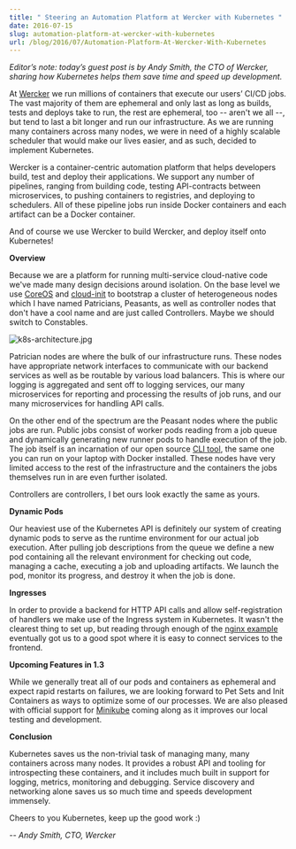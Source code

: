 ```yaml
---
title: " Steering an Automation Platform at Wercker with Kubernetes "
date: 2016-07-15
slug: automation-platform-at-wercker-with-kubernetes
url: /blog/2016/07/Automation-Platform-At-Wercker-With-Kubernetes
---
```

_Editor’s note: today’s guest post is by Andy Smith, the CTO of Wercker, sharing how Kubernetes helps them save time and speed up development. &nbsp;_  

At [Wercker](http://wercker.com/) we run millions of containers that execute our users’ CI/CD jobs. The vast majority of them are ephemeral and only last as long as builds, tests and deploys take to run, the rest are ephemeral, too -- aren't we all --, but tend to last a bit longer and run our infrastructure. As we are running many containers across many nodes, we were in need of a highly scalable scheduler that would make our lives easier, and as such, decided to implement Kubernetes.  

Wercker is a container-centric automation platform that helps developers build, test and deploy their applications. We support any number of pipelines, ranging from building code, testing API-contracts between microservices, to pushing containers to registries, and deploying to schedulers. All of these pipeline jobs run inside Docker containers and each artifact can be a Docker container.  

And of course we use Wercker to build Wercker, and deploy itself onto Kubernetes!  

**Overview**  

Because we are a platform for running multi-service cloud-native code we've made many design decisions around isolation. On the base level we use [CoreOS](http://coreos.com/) and [cloud-init](https://coreos.com/os/docs/latest/cloud-config.html) to bootstrap a cluster of heterogeneous nodes which I have named Patricians, Peasants, as well as controller nodes that don't have a cool name and are just called Controllers. Maybe we should switch to Constables.  


 ![k8s-architecture.jpg](https://lh5.googleusercontent.com/i_Gtd1J9dekCxy7jJYZDZX0XmAmGD4f8qhrYG60FdVqnM87l-si44BGHjFdEFACZcx2E-rgRZNxuvniYDninlHAl9ZHyF2-jJjKUl-QQH8Au29hwVTbnDc0tP1Rv_Yd8mvt1tfoX)




Patrician nodes are where the bulk of our infrastructure runs. These nodes have appropriate network interfaces to communicate with our backend services as well as be routable by various load balancers. This is where our logging is aggregated and sent off to logging services, our many microservices for reporting and processing the results of job runs, and our many microservices for handling API calls.



On the other end of the spectrum are the Peasant nodes where the public jobs are run. Public jobs consist of worker pods reading from a job queue and dynamically generating new runner pods to handle execution of the job. The job itself is an incarnation of our open source [CLI tool](http://github.com/wercker/wercker), the same one you can run on your laptop with Docker installed. These nodes have very limited access to the rest of the infrastructure and the containers the jobs themselves run in are even further isolated.



Controllers are controllers, I bet ours look exactly the same as yours.



**Dynamic Pods**

Our heaviest use of the Kubernetes API is definitely our system of creating dynamic pods to serve as the runtime environment for our actual job execution. After pulling job descriptions from the queue we define a new pod containing all the relevant environment for checking out code, managing a cache, executing a job and uploading artifacts. We launch the pod, monitor its progress, and destroy it when the job is done.



**Ingresses**

In order to provide a backend for HTTP API calls and allow self-registration of handlers we make use of the Ingress system in Kubernetes. It wasn't the clearest thing to set up, but reading through enough of the [nginx example](http://blog.kubernetes.io/2016/03/Kubernetes-1.2-and-simplifying-advanced-networking-with-Ingress.html) eventually got us to a good spot where it is easy to connect services to the frontend.



**Upcoming Features in 1.3**



While we generally treat all of our pods and containers as ephemeral and expect rapid restarts on failures, we are looking forward to Pet Sets and Init Containers as ways to optimize some of our processes. We are also pleased with official support for [Minikube](https://github.com/kubernetes/minikube) coming along as it improves our local testing and development.&nbsp;



**Conclusion**



Kubernetes saves us the non-trivial task of managing many, many containers across many nodes. It provides a robust API and tooling for introspecting these containers, and it includes much built in support for logging, metrics, monitoring and debugging. Service discovery and networking alone saves us so much time and speeds development immensely.

Cheers to you Kubernetes, keep up the good work :)



_-- Andy Smith, CTO, Wercker_
